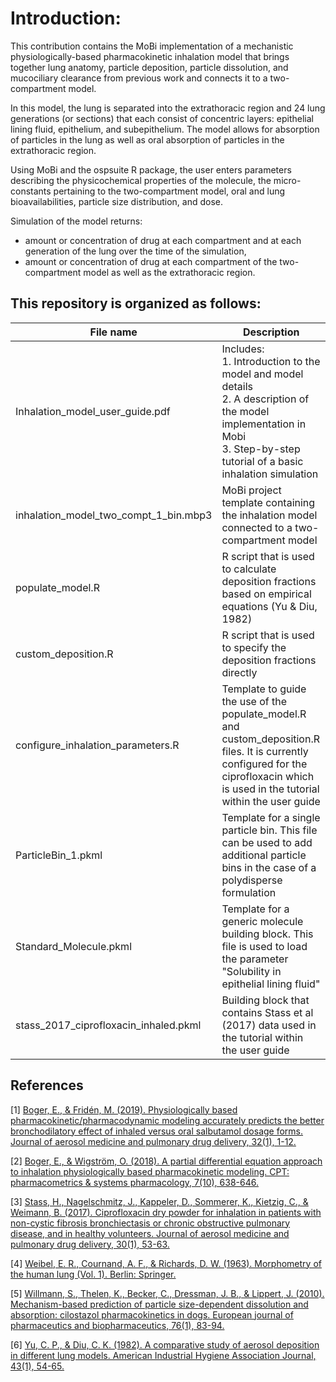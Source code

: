 # Introduction:

This contribution contains the MoBi implementation of a mechanistic physiologically-based pharmacokinetic inhalation model that brings together lung anatomy, particle deposition, particle dissolution, and mucociliary clearance from previous work and connects it to a two-compartment model.

In this model, the lung is separated into the extrathoracic region and 24 lung generations (or sections) that each consist of concentric layers: epithelial lining fluid, epithelium, and subepithelium. The model allows for absorption of particles in the lung as well as oral absorption of particles in the extrathoracic region.

Using MoBi and the ospsuite R package, the user enters parameters describing the physicochemical properties of the molecule, the micro-constants pertaining to the two-compartment model, oral and lung bioavailabilities, particle size distribution, and dose.

Simulation of the model returns:

- amount or concentration of drug at each compartment and at each generation of the lung over the time of the simulation,
- amount or concentration of drug at each compartment of the two-compartment model as well as the extrathoracic region.

## This repository is organized as follows:

| File name                            | Description                                                                                                                                                                                                                                                                                                                     |
| ------------------------------------ | ------------------------------------------------------------------------------------------------------------------------------------------------------------------------------------------------------------------------------------------------------------------------------------------------------------------------------- |
| Inhalation_model_user_guide.pdf         | Includes:<br>1. Introduction to the model and model details<br>2. A description of the model implementation in Mobi<br>3. Step-by-step tutorial of a basic inhalation simulation |
| inhalation_model_two_compt_1_bin.mbp3   | MoBi project template containing the inhalation model connected to a two-compartment model |
| populate_model.R                        | R script that is used to calculate deposition fractions based on empirical equations (Yu & Diu, 1982) |
| custom_deposition.R                     | R script that is used to specify the deposition fractions directly |
| configure_inhalation_parameters.R       | Template to guide the use of the populate_model.R and custom_deposition.R files. It is currently configured for the ciprofloxacin which is used in the tutorial within the user guide |
| ParticleBin_1.pkml                      | Template for a single particle bin. This file can be used to add additional particle bins in the case of a polydisperse formulation |
| Standard_Molecule.pkml                  | Template for a generic molecule building block. This file is used to load the parameter "Solubility in epithelial lining fluid" |
| stass_2017_ciprofloxacin_inhaled.pkml   | Building block that contains Stass et al (2017) data used in the tutorial within the user guide |


## References
[1] [Boger, E., & Fridén, M. (2019). Physiologically based pharmacokinetic/pharmacodynamic modeling accurately predicts the better bronchodilatory effect of inhaled versus oral salbutamol dosage forms. Journal of aerosol medicine and pulmonary drug delivery, 32(1), 1-12.](https://www.liebertpub.com/doi/full/10.1089/jamp.2017.1436)

[2] [Boger, E., & Wigström, O. (2018). A partial differential equation approach to inhalation physiologically based pharmacokinetic modeling. CPT: pharmacometrics & systems pharmacology, 7(10), 638-646.](https://ascpt.onlinelibrary.wiley.com/doi/full/10.1002/psp4.12344)

[3] [Stass, H., Nagelschmitz, J., Kappeler, D., Sommerer, K., Kietzig, C., & Weimann, B. (2017). Ciprofloxacin dry powder for inhalation in patients with non-cystic fibrosis bronchiectasis or chronic obstructive pulmonary disease, and in healthy volunteers. Journal of aerosol medicine and pulmonary drug delivery, 30(1), 53-63.](https://www.liebertpub.com/doi/abs/10.1089/jamp.2015.1282)

[4] [Weibel, E. R., Cournand, A. F., & Richards, D. W. (1963). Morphometry of the human lung (Vol. 1). Berlin: Springer.](https://link.springer.com/book/10.1007%2F978-3-642-87553-3)

[5] [Willmann, S., Thelen, K., Becker, C., Dressman, J. B., & Lippert, J. (2010). Mechanism-based prediction of particle size-dependent dissolution and absorption: cilostazol pharmacokinetics in dogs. European journal of pharmaceutics and biopharmaceutics, 76(1), 83-94.](https://www.sciencedirect.com/science/article/abs/pii/S0939641110001517)

[6] [Yu, C. P., & Diu, C. K. (1982). A comparative study of aerosol deposition in different lung models. American Industrial Hygiene Association Journal, 43(1), 54-65.](https://oeh.tandfonline.com/doi/abs/10.1080/15298668291410891)
